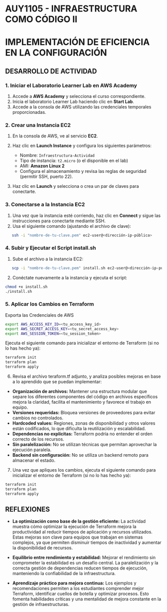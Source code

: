 # AUY1105 - INFRAESTRUCTURA COMO CÓDIGO II

# IMPLEMENTACIÓN DE EFICIENCIA EN LA CONFIGURACIÓN

## DESARROLLO DE ACTIVIDAD

### 1. Iniciar el Laboratorio Learner Lab en AWS Academy

1. Accede a **AWS Academy** y selecciona el curso correspondiente.  
2. Inicia el laboratorio Learner Lab haciendo clic en **Start Lab**.  
3. Accede a la consola de AWS utilizando las credenciales temporales proporcionadas.

### 2. Crear una Instancia EC2

1. En la consola de AWS, ve al servicio **EC2**.  
2. Haz clic en **Launch Instance** y configura los siguientes parámetros:
   - Nombre: `Infraestructura-Actividad`
   - Tipo de instancia: `t2.micro` (o el disponible en el lab)
   - AMI: **Amazon Linux 2**
   - Configura el almacenamiento y revisa las reglas de seguridad (permitir SSH, puerto 22).  

3. Haz clic en **Launch** y selecciona o crea un par de claves para conectarte.

### 3. Conectarse a la Instancia EC2

1. Una vez que la instancia esté corriendo, haz clic en **Connect** y sigue las instrucciones para conectarte mediante SSH.  
2. Usa el siguiente comando (ajustando el archivo de clave):

```bash
   ssh -i "nombre-de-tu-clave.pem" ec2-user@<dirección-ip-pública>
```

### 4. Subir y Ejecutar el Script install.sh

1. Sube el archivo a la instancia EC2:

```bash
   scp -i "nombre-de-tu-clave.pem" install.sh ec2-user@<dirección-ip-pública>:~
```

2. Conéctate nuevamente a la instancia y ejecuta el script:

```bash
chmod +x install.sh
./install.sh
```

### 5. Aplicar los Cambios en Terraform

Exporta las Credenciales de AWS 
```bash
export AWS_ACCESS_KEY_ID=<tu_access_key_id>
export AWS_SECRET_ACCESS_KEY=<tu_secret_access_key>
export AWS_SESSION_TOKEN=<tu_session_token>
```
Ejecuta el siguiente comando para inicializar el entorno de Terraform (si no lo has hecho ya):

```bash
terraform init
terraform plan
terraform apply
```

6. Revisa el archivo teraform.tf adjunto, y analiza posibles mejoras en base a lo aprendido que se puedan implementar:

- **Organización de archivos:** Mantener una estructura modular que separe los diferentes componentes del código en archivos específicos mejora la claridad, facilita el mantenimiento y favorece el trabajo en equipo.
- **Versiones requeridas:** Bloquea versiones de proveedores para evitar cambios no controlados.
- **Hardcoded values:** Regiones, zonas de disponibilidad y otros valores están codificados, lo que dificulta la reutilización y escalabilidad.
- **Dependencias no explícitas:** Terraform podría no entender el orden correcto de los recursos.
- **Sin paralelización:** No se utilizan técnicas que permitan aprovechar la ejecución paralela.
- **Backend sin configuración:** No se utiliza un backend remoto para almacenar el estado.


7. Una vez que apliques los cambios, ejecuta el siguiente comando para inicializar el entorno de Terraform (si no lo has hecho ya):

```bash
terraform init
terraform plan
terraform apply
```

##  REFLEXIONES

- **La optimización como base de la gestión eficiente:** La actividad muestra cómo optimizar la ejecución de Terraform mejora la productividad al reducir tiempos de aplicación y recursos utilizados. Estas mejoras son clave para equipos que trabajan en sistemas complejos, ya que permiten disminuir tiempos de inactividad y aumentar la disponibilidad de recursos.

- **Equilibrio entre rendimiento y estabilidad:** Mejorar el rendimiento sin comprometer la estabilidad es un desafío central. La paralelización y la correcta gestión de dependencias reducen tiempos de ejecución, manteniendo la confiabilidad de la infraestructura.

- **Aprendizaje práctico para mejora continua:** Los ejemplos y recomendaciones permiten a los estudiantes comprender mejor Terraform, identificar cuellos de botella y optimizar procesos. Esto fomenta habilidades críticas y una mentalidad de mejora constante en la gestión de infraestructuras.